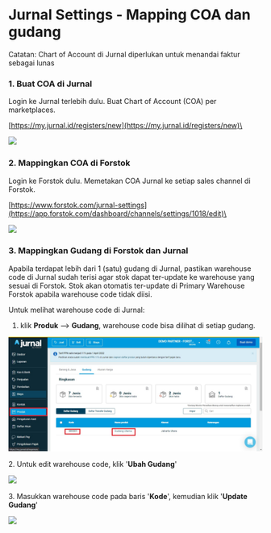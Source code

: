 # Jurnal Settings - Mapping COA dan gudang

Catatan: Chart of Account di Jurnal diperlukan untuk menandai faktur sebagai lunas

### 1. Buat COA di Jurnal

Login ke Jurnal terlebih dulu. Buat Chart of Account (COA) per marketplaces.&#x20;

[https://my.jurnal.id/registers/new](https://my.jurnal.id/registers/new)\


![](<../../../.gitbook/assets/Screenshot\_1 (2).png>)

### 2. Mappingkan COA di Forstok

Login ke Forstok dulu. Memetakan COA Jurnal ke setiap sales channel di Forstok. &#x20;

[https://www.forstok.com/jurnal-settings](https://app.forstok.com/dashboard/channels/settings/1018/edit)\


![](../../../.gitbook/assets/Screenshot\_2.png)

### 3. Mappingkan Gudang di Forstok dan Jurnal

Apabila terdapat lebih dari 1 (satu) gudang di Jurnal, pastikan warehouse code di Jurnal sudah terisi agar stok dapat ter-update ke warehouse yang sesuai di Forstok. Stok akan otomatis ter-update di Primary Warehouse Forstok apabila warehouse code tidak diisi.

Untuk melihat warehouse code di Jurnal:&#x20;

1. klik **Produk** --> **Gudang**, warehouse code bisa dilihat di setiap gudang.

![](<../../../.gitbook/assets/wh code jurnal.jpg>)

2\. Untuk edit warehouse code, klik '**Ubah Gudang**'

![](<../../../.gitbook/assets/ubah gudang\_jurnal.png>)

3\. Masukkan warehouse code pada baris '**Kode**', kemudian klik '**Update Gudang**'

![](<../../../.gitbook/assets/wh code ubah\_jurnal.jpg>)
